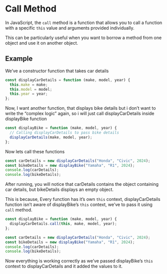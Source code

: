 # Call Method

In JavaScript, the `call` method is a function that allows you to call a function with a specific `this` value and arguments provided individually.

This can be particularly useful when you want to borrow a method from one object and use it on another object.

## Example

We’ve a constructor function that takes car details

```jsx
const displayCarDetails = function (make, model, year) {
  this.make = make;
  this.model = model;
  this.year = year;
};
```

Now, I want another function, that displays bike details but i don’t want to write the “complex logic” again, so i will just call displayCarDetails inside displayBike function

```jsx
const displayBike = function (make, model, year) {
  // Calling displayCarDetails to pass bike details
  displayCarDetails(make, model, year);
};
```

Now lets call these functions

```jsx
const carDetails = new displayCarDetails("Honda", "Civic", 2024);
const bikeDetails = new displayBike("Yamaha", "R1", 2024);
console.log(carDetails);
console.log(bikeDetails);
```

After running, you will notice that carDetails contains the object containing car details, but bikeDetails displays an empty object.

This is because, Every function has it’s own `this` context, displayCarDetails function isn’t aware of displayBike’s `this` context, we’ve to pass it using `call` method.

```jsx
const displayBike = function (make, model, year) {
  displayCarDetails.call(this, make, model, year);
};

const carDetails = new displayCarDetails("Honda", "Civic", 2024);
const bikeDetails = new displayBike("Yamaha", "R1", 2024);
console.log(carDetails);
console.log(bikeDetails);
```

Now everything is working correctly as we’ve passed displayBike’s `this` context to displayCarDetails and it added the values to it.
